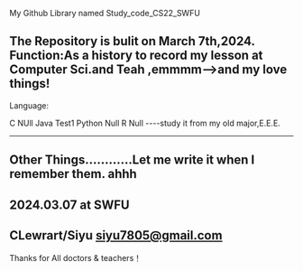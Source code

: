 My Github Library named Study_code_CS22_SWFU

The Repository is bulit on March 7th,2024.
Function:As a history to record my lesson at Computer Sci.and Teah ,emmmm-->and my love things!
-------------------
Language: 

C NUll
Java  Test1 
Python  Null
R Null ----study it from my old major,E.E.E.

-------------------
Other Things…………Let me write it when I remember them. ahhh
-------------------
2024.03.07 at SWFU
-------------------
CLewrart/Siyu
siyu7805@gmail.com
-------------------
Thanks for All doctors & teachers！

